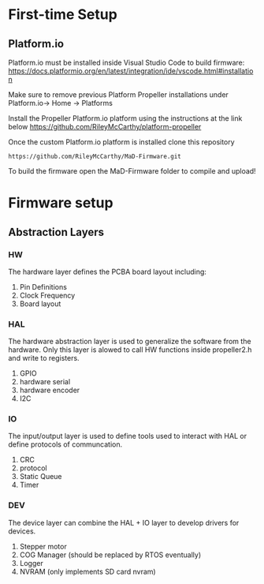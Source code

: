 # First-time Setup

## Platform.io

Platform.io must be installed inside Visual Studio Code to build firmware: https://docs.platformio.org/en/latest/integration/ide/vscode.html#installation

Make sure to remove previous Platform Propeller installations under Platform.io-> Home -> Platforms

Install the Propeller Platform.io platform using the instructions at the link below
https://github.com/RileyMcCarthy/platform-propeller

Once the custom Platform.io platform is installed clone this repository

`https://github.com/RileyMcCarthy/MaD-Firmware.git`

To build the firmware open the MaD-Firmware folder to compile and upload!

# Firmware setup

## Abstraction Layers

### HW
The hardware layer defines the PCBA board layout including:
1. Pin Definitions
2. Clock Frequency
3. Board layout

### HAL
The hardware abstraction layer is used to generalize the software from the hardware. Only this layer is alowed to call HW functions inside propeller2.h and write to registers.
1. GPIO
2. hardware serial
3. hardware encoder
4. I2C

### IO
The input/output layer is used to define tools used to interact with HAL or define protocols of communcation.
1. CRC
2. protocol
3. Static Queue
4. Timer

### DEV
The device layer can combine the HAL + IO layer to develop drivers for devices.
1. Stepper motor
2. COG Manager (should be replaced by RTOS eventually)
3. Logger
4. NVRAM (only implements SD card nvram)
